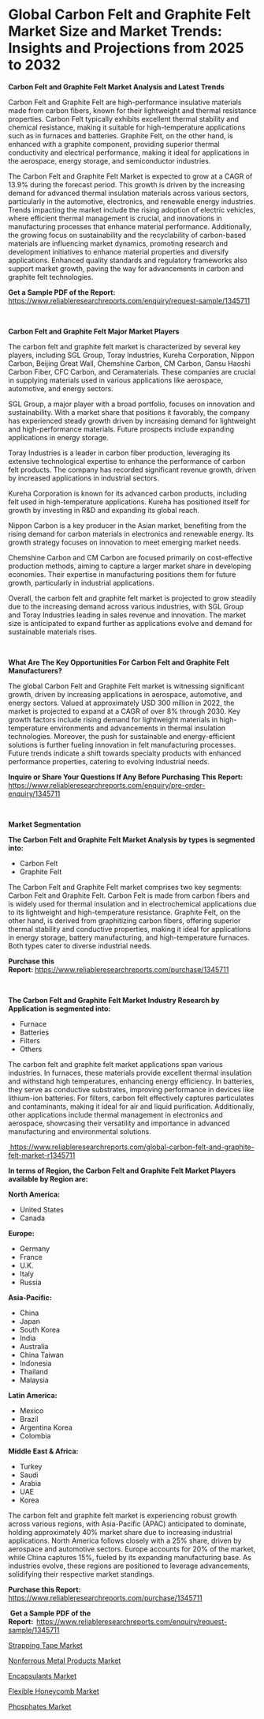 <p><h1>Global Carbon Felt and Graphite Felt Market Size and Market Trends: Insights and Projections from 2025 to 2032</h1></p><p><strong>Carbon Felt and Graphite Felt Market Analysis and Latest Trends</strong></p>
<p><p>Carbon Felt and Graphite Felt are high-performance insulative materials made from carbon fibers, known for their lightweight and thermal resistance properties. Carbon Felt typically exhibits excellent thermal stability and chemical resistance, making it suitable for high-temperature applications such as in furnaces and batteries. Graphite Felt, on the other hand, is enhanced with a graphite component, providing superior thermal conductivity and electrical performance, making it ideal for applications in the aerospace, energy storage, and semiconductor industries.</p><p>The Carbon Felt and Graphite Felt Market is expected to grow at a CAGR of 13.9% during the forecast period. This growth is driven by the increasing demand for advanced thermal insulation materials across various sectors, particularly in the automotive, electronics, and renewable energy industries. Trends impacting the market include the rising adoption of electric vehicles, where efficient thermal management is crucial, and innovations in manufacturing processes that enhance material performance. Additionally, the growing focus on sustainability and the recyclability of carbon-based materials are influencing market dynamics, promoting research and development initiatives to enhance material properties and diversify applications. Enhanced quality standards and regulatory frameworks also support market growth, paving the way for advancements in carbon and graphite felt technologies.</p></p>
<p><strong>Get a Sample PDF of the Report:&nbsp;</strong> <a href="https://www.reliableresearchreports.com/enquiry/request-sample/1345711?utm_campaign=9&utm_medium=2&utm_source=Github&utm_content=ia&utm_term=02032025&utm_id=carbon-felt-and-graphite-felt">https://www.reliableresearchreports.com/enquiry/request-sample/1345711</a></p>
<p>&nbsp;</p>
<p><strong>Carbon Felt and Graphite Felt Major Market Players</strong></p>
<p><p>The carbon felt and graphite felt market is characterized by several key players, including SGL Group, Toray Industries, Kureha Corporation, Nippon Carbon, Beijing Great Wall, Chemshine Carbon, CM Carbon, Gansu Haoshi Carbon Fiber, CFC Carbon, and Ceramaterials. These companies are crucial in supplying materials used in various applications like aerospace, automotive, and energy sectors.</p><p>SGL Group, a major player with a broad portfolio, focuses on innovation and sustainability. With a market share that positions it favorably, the company has experienced steady growth driven by increasing demand for lightweight and high-performance materials. Future prospects include expanding applications in energy storage.</p><p>Toray Industries is a leader in carbon fiber production, leveraging its extensive technological expertise to enhance the performance of carbon felt products. The company has recorded significant revenue growth, driven by increased applications in industrial sectors.</p><p>Kureha Corporation is known for its advanced carbon products, including felt used in high-temperature applications. Kureha has positioned itself for growth by investing in R&D and expanding its global reach. </p><p>Nippon Carbon is a key producer in the Asian market, benefiting from the rising demand for carbon materials in electronics and renewable energy. Its growth strategy focuses on innovation to meet emerging market needs.</p><p>Chemshine Carbon and CM Carbon are focused primarily on cost-effective production methods, aiming to capture a larger market share in developing economies. Their expertise in manufacturing positions them for future growth, particularly in industrial applications.</p><p>Overall, the carbon felt and graphite felt market is projected to grow steadily due to the increasing demand across various industries, with SGL Group and Toray Industries leading in sales revenue and innovation. The market size is anticipated to expand further as applications evolve and demand for sustainable materials rises.</p></p>
<p>&nbsp;</p>
<p><strong>What Are The Key Opportunities For Carbon Felt and Graphite Felt Manufacturers?</strong></p>
<p><p>The global Carbon Felt and Graphite Felt market is witnessing significant growth, driven by increasing applications in aerospace, automotive, and energy sectors. Valued at approximately USD 300 million in 2022, the market is projected to expand at a CAGR of over 8% through 2030. Key growth factors include rising demand for lightweight materials in high-temperature environments and advancements in thermal insulation technologies. Moreover, the push for sustainable and energy-efficient solutions is further fueling innovation in felt manufacturing processes. Future trends indicate a shift towards specialty products with enhanced performance properties, catering to evolving industrial needs.</p></p>
<p><strong>Inquire or Share Your Questions If Any Before Purchasing This Report:</strong> <a href="https://www.reliableresearchreports.com/enquiry/pre-order-enquiry/1345711?utm_campaign=9&utm_medium=2&utm_source=Github&utm_content=ia&utm_term=02032025&utm_id=carbon-felt-and-graphite-felt">https://www.reliableresearchreports.com/enquiry/pre-order-enquiry/1345711</a></p>
<p>&nbsp;</p>
<p><strong>Market Segmentation</strong></p>
<p><strong>The Carbon Felt and Graphite Felt Market Analysis by types is segmented into:</strong></p>
<p><ul><li>Carbon Felt</li><li>Graphite Felt</li></ul></p>
<p><p>The Carbon Felt and Graphite Felt market comprises two key segments: Carbon Felt and Graphite Felt. Carbon Felt is made from carbon fibers and is widely used for thermal insulation and in electrochemical applications due to its lightweight and high-temperature resistance. Graphite Felt, on the other hand, is derived from graphitizing carbon fibers, offering superior thermal stability and conductive properties, making it ideal for applications in energy storage, battery manufacturing, and high-temperature furnaces. Both types cater to diverse industrial needs.</p></p>
<p><strong>Purchase this Report:&nbsp;</strong><a href="https://www.reliableresearchreports.com/purchase/1345711?utm_campaign=9&utm_medium=2&utm_source=Github&utm_content=ia&utm_term=02032025&utm_id=carbon-felt-and-graphite-felt">https://www.reliableresearchreports.com/purchase/1345711</a></p>
<p>&nbsp;</p>
<p><strong>The Carbon Felt and Graphite Felt Market Industry Research by Application is segmented into:</strong></p>
<p><ul><li>Furnace</li><li>Batteries</li><li>Filters</li><li>Others</li></ul></p>
<p><p>The carbon felt and graphite felt market applications span various industries. In furnaces, these materials provide excellent thermal insulation and withstand high temperatures, enhancing energy efficiency. In batteries, they serve as conductive substrates, improving performance in devices like lithium-ion batteries. For filters, carbon felt effectively captures particulates and contaminants, making it ideal for air and liquid purification. Additionally, other applications include thermal management in electronics and aerospace, showcasing their versatility and importance in advanced manufacturing and environmental solutions.</p></p>
<p><a href="https://www.reliableresearchreports.com/global-carbon-felt-and-graphite-felt-market-r1345711?utm_campaign=9&utm_medium=2&utm_source=Github&utm_content=ia&utm_term=02032025&utm_id=carbon-felt-and-graphite-felt">&nbsp;https://www.reliableresearchreports.com/global-carbon-felt-and-graphite-felt-market-r1345711</a></p>
<p><strong>In terms of Region, the Carbon Felt and Graphite Felt Market Players available by Region are:</strong></p>
<p>
    <p> <strong> North America: </strong>
        <ul>
            <li>United States</li>
            <li>Canada</li>
        </ul>
        </p> 
    <p> <strong> Europe: </strong>
        <ul>
            <li>Germany</li>
            <li>France</li>
            <li>U.K.</li>
            <li>Italy</li>
            <li>Russia</li>
        </ul>
        </p> 
    <p> <strong> Asia-Pacific: </strong>
        <ul>
            <li>China</li>
            <li>Japan</li>
            <li>South Korea</li>
            <li>India</li>
            <li>Australia</li>
            <li>China Taiwan</li>
            <li>Indonesia</li>
            <li>Thailand</li>
            <li>Malaysia</li>
        </ul>
        </p> 
    <p> <strong> Latin America: </strong>
        <ul>
            <li>Mexico</li>
            <li>Brazil</li>
            <li>Argentina Korea</li>
            <li>Colombia</li>
        </ul>
        </p> 
    <p> <strong> Middle East & Africa: </strong>
        <ul>
            <li>Turkey</li>
            <li>Saudi</li>
            <li>Arabia</li>
            <li>UAE</li>
            <li>Korea</li>
        </ul>
    </p>
    </p>
<p><p>The carbon felt and graphite felt market is experiencing robust growth across various regions, with Asia-Pacific (APAC) anticipated to dominate, holding approximately 40% market share due to increasing industrial applications. North America follows closely with a 25% share, driven by aerospace and automotive sectors. Europe accounts for 20% of the market, while China captures 15%, fueled by its expanding manufacturing base. As industries evolve, these regions are positioned to leverage advancements, solidifying their respective market standings.</p></p>
<p><strong>Purchase this Report: </strong><a href="https://www.reliableresearchreports.com/purchase/1345711?utm_campaign=9&utm_medium=2&utm_source=Github&utm_content=ia&utm_term=02032025&utm_id=carbon-felt-and-graphite-felt">https://www.reliableresearchreports.com/purchase/1345711</a></p>
<p>&nbsp;<strong>Get a Sample PDF of the Report:&nbsp;&nbsp;</strong><a href="https://www.reliableresearchreports.com/enquiry/request-sample/1345711?utm_campaign=9&utm_medium=2&utm_source=Github&utm_content=ia&utm_term=02032025&utm_id=carbon-felt-and-graphite-felt">https://www.reliableresearchreports.com/enquiry/request-sample/1345711</a></p>
<p><strong></strong></p>
<p><p><a href="https://github.com/ugurgyuri/Market-Research-Report-List-1/blob/main/strapping-tape-market.md?utm_campaign=9&utm_medium=2&utm_source=Github&utm_content=ia&utm_term=02032025&utm_id=carbon-felt-and-graphite-felt">Strapping Tape Market</a></p><p><a href="https://github.com/nacrehuipie/Market-Research-Report-List-1/blob/main/nonferrous-metal-products-market.md?utm_campaign=9&utm_medium=2&utm_source=Github&utm_content=ia&utm_term=02032025&utm_id=carbon-felt-and-graphite-felt">Nonferrous Metal Products Market</a></p><p><a href="https://github.com/wynonachirei9/Market-Research-Report-List-1/blob/main/encapsulants-market.md?utm_campaign=9&utm_medium=2&utm_source=Github&utm_content=ia&utm_term=02032025&utm_id=carbon-felt-and-graphite-felt">Encapsulants Market</a></p><p><a href="https://github.com/urticagebbia/Market-Research-Report-List-1/blob/main/flexible-honeycomb-market.md?utm_campaign=9&utm_medium=2&utm_source=Github&utm_content=ia&utm_term=02032025&utm_id=carbon-felt-and-graphite-felt">Flexible Honeycomb Market</a></p><p><a href="https://github.com/rrapajecundi/Market-Research-Report-List-1/blob/main/phosphates-market.md?utm_campaign=9&utm_medium=2&utm_source=Github&utm_content=ia&utm_term=02032025&utm_id=carbon-felt-and-graphite-felt">Phosphates Market</a></p></p>